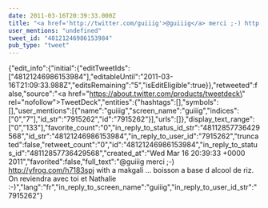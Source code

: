 ```yaml
---
date: 2011-03-16T20:39:33.000Z
title: "<a href='http://twitter.com/guiiig'>@guiiig</a> merci ;-) http://yfrog.com/h7183spj with a makgali ... boisson a base d alcool de riz.  On reviendra avec toi et Nathalie :-)″"
user_mentions: "undefined"
tweet_id: "48121246986153984"
pub_type: "tweet"
---
```

{"edit_info":{"initial":{"editTweetIds":["48121246986153984"],"editableUntil":"2011-03-16T21:09:33.988Z","editsRemaining":"5","isEditEligible":true}},"retweeted":false,"source":"<a href=\"https://about.twitter.com/products/tweetdeck\" rel=\"nofollow\">TweetDeck</a>","entities":{"hashtags":[],"symbols":[],"user_mentions":[{"name":"guiiig","screen_name":"guiiig","indices":["0","7"],"id_str":"7915262","id":"7915262"}],"urls":[]},"display_text_range":["0","133"],"favorite_count":"0","in_reply_to_status_id_str":"48112857736429568","id_str":"48121246986153984","in_reply_to_user_id":"7915262","truncated":false,"retweet_count":"0","id":"48121246986153984","in_reply_to_status_id":"48112857736429568","created_at":"Wed Mar 16 20:39:33 +0000 2011","favorited":false,"full_text":"@guiiig merci ;-) http://yfrog.com/h7183spj with a makgali ... boisson a base d alcool de riz.  On reviendra avec toi et Nathalie :-)","lang":"fr","in_reply_to_screen_name":"guiiig","in_reply_to_user_id_str":"7915262"}
